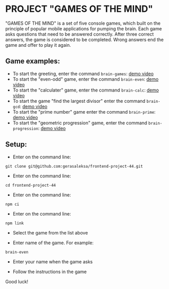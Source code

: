 # PROJECT "GAMES OF THE MIND"

"GAMES OF THE MIND" is a set of five console games, which built on the principle of popular mobile applications for pumping the brain. Each game asks questions that need to be answered correctly. After three correct answers, the game is considered to be completed. Wrong answers end the game and offer to play it again. 

## Game examples:
- To start the greeting, enter the command `brain-games`: [demo video](https://asciinema.org/a/R15NyGk3bXO3Duuu22ZGbLDA9)
- To start the "even-odd" game, enter the command `brain-even`: [demo video](https://asciinema.org/a/Dgu4IGvggyOPasYfjfz0LMPR5)
- To start the "calculater" game, enter the command `brain-calc`: [demo video](https://asciinema.org/a/y2IM1JMhiblE2qtBqPzZROByB)
- To start the game "find the largest divisor" enter the command `brain-gcd`: [demo video](https://asciinema.org/a/wfvT6UGN0uzD15U01yKEnd17s)
- To start the "prime number" game enter the command `brain-prime`: [demo video](https://asciinema.org/a/nU5v04SDeMBuOvlPjHZTcwxpw)
- To start the "geometric progression" game, enter the command `brain-progression`: [demo video](https://asciinema.org/a/KhaUhig0jLVPkl17ZRgTfueab)

## Setup:

- Enter on the command line: 

`git clone git@github.com:gerasaleksa/frontend-project-44.git`

- Enter on the command line: 

`cd frontend-project-44`

- Enter on the command line:

`npm ci`

- Enter on the command line: 

`npm link`

- Select the game from the list above

- Enter name of the game. For example: 

`brain-even`

- Enter your name when the game asks

- Follow the instructions in the game

Good luck!